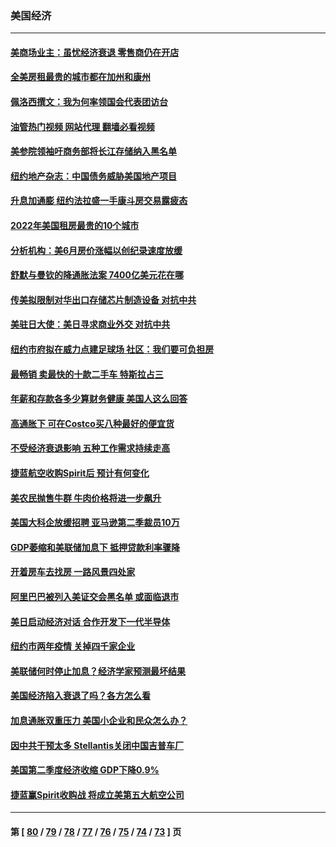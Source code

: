 ### 美国经济
---
#### [美商场业主：虽忧经济衰退 零售商仍在开店](../../pages/ncid1078158/n13794313.md?08031645) 
#### [全美房租最贵的城市都在加州和康州](../../pages/ncid1078158/n13794200.md?08031645) 
#### [佩洛西撰文：我为何率领国会代表团访台](../../pages/ncid1078158/n13794094.md?08031645) 
#### [油管热门视频 网站代理 翻墙必看视频](http://209.222.30.114:81/youtube.html?08031645)
#### [美参院领袖吁商务部将长江存储纳入黑名单](../../pages/ncid1078158/n13793994.md?08031645) 
#### [纽约地产杂志：中国债务威胁美国地产项目](../../pages/ncid1078158/n13793660.md?08031645) 
#### [升息加通膨 纽约法拉盛一手康斗房交易露疲态](../../pages/ncid1078158/n13793663.md?08031645) 
#### [2022年美国租房最贵的10个城市](../../pages/ncid1078158/n13793563.md?08031645) 
#### [分析机构：美6月房价涨幅以创纪录速度放缓](../../pages/ncid1078158/n13793431.md?08031645) 
#### [舒默与曼钦的降通胀法案 7400亿美元花在哪](../../pages/ncid1078158/n13793348.md?08031645) 
#### [传美拟限制对华出口存储芯片制造设备 对抗中共](../../pages/ncid1078158/n13793310.md?08031645) 
#### [美驻日大使：美日寻求商业外交 对抗中共](../../pages/ncid1078158/n13793212.md?08031645) 
#### [纽约市府拟在威力点建足球场 社区：我们要可负担房](../../pages/ncid1078158/n13793001.md?08031645) 
#### [最畅销 卖最快的十款二手车 特斯拉占三](../../pages/ncid1078158/n13790480.md?08031645) 
#### [年薪和存款各多少算财务健康 美国人这么回答](../../pages/ncid1078158/n13791305.md?08031645) 
#### [高通胀下 可在Costco买八种最好的便宜货](../../pages/ncid1078158/n13786687.md?08031645) 
#### [不受经济衰退影响 五种工作需求持续走高](../../pages/ncid1078158/n13792032.md?08031645) 
#### [捷蓝航空收购Spirit后 预计有何变化](../../pages/ncid1078158/n13792405.md?08031645) 
#### [美农民抛售牛群 牛肉价格将进一步飙升](../../pages/ncid1078158/n13792403.md?08031645) 
#### [美国大科企放缓招聘 亚马逊第二季裁员10万](../../pages/ncid1078158/n13792044.md?08031645) 
#### [GDP萎缩和美联储加息下 抵押贷款利率骤降](../../pages/ncid1078158/n13791979.md?08031645) 
#### [开着房车去找房 一路风景四处家](../../pages/ncid1078158/n13791997.md?08031645) 
#### [阿里巴巴被列入美证交会黑名单 或面临退市](../../pages/ncid1078158/n13791857.md?08031645) 
#### [美日启动经济对话 合作开发下一代半导体](../../pages/ncid1078158/n13791852.md?08031645) 
#### [纽约市两年疫情 关掉四千家企业](../../pages/ncid1078158/n13791387.md?08031645) 
#### [美联储何时停止加息？经济学家预测最坏结果](../../pages/ncid1078158/n13791306.md?08031645) 
#### [美国经济陷入衰退了吗？各方怎么看](../../pages/ncid1078158/n13791167.md?08031645) 
#### [加息通胀双重压力 美国小企业和民众怎么办？](../../pages/ncid1078158/n13791154.md?08031645) 
#### [因中共干预太多 Stellantis关闭中国吉普车厂](../../pages/ncid1078158/n13791107.md?08031645) 
#### [美国第二季度经济收缩 GDP下降0.9%](../../pages/ncid1078158/n13791046.md?08031645) 
#### [捷蓝赢Spirit收购战 将成立美第五大航空公司](../../pages/ncid1078158/n13790940.md?08031645) 

---
#### 第 [ [80](./80.md?08031645) / [79](./79.md?08031645) / [78](./78.md?08031645) / [77](./77.md?08031645) / [76](./76.md?08031645) / [75](./75.md?08031645) / [74](./74.md?08031645) / [73](./73.md?08031645) ] 页
